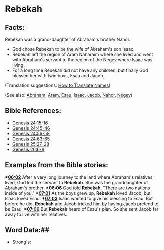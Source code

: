 # Rebekah #

## Facts: ##

Rebekah was a grand-daughter of Abraham's brother Nahor.

 * God chose Rebekah to be the wife of Abraham's son Isaac. 
 * Rebekah left the region of Aram Naharaim where she lived and went with Abraham's servant to the region of the Negev where Isaac was living.
 * For a long time Rebekah did not have any children, but finally God blessed her with twin boys, Esau and Jacob.

(Translation suggestions: [How to Translate Names](rc://en/ta/man/translate/translate-names))

(See also: [Abraham](../other/abraham.md), [Aram](../other/aram.md), [Esau](../other/esau.md), [Isaac](../other/isaac.md), [Jacob](../other/jacob.md), [Nahor](../other/nahor.md), [Negev](../other/negev.md))

## Bible References: ##

* [Genesis 24:15-16](rc://en/tn/help/gen/24/15)
* [Genesis 24:45-46](rc://en/tn/help/gen/24/45)
* [Genesis 24:56-58](rc://en/tn/help/gen/24/56)
* [Genesis 24:63-65](rc://en/tn/help/gen/24/63)
* [Genesis 25:27-28](rc://en/tn/help/gen/25/27)
* [Genesis 26:6-8](rc://en/tn/help/gen/26/06)

## Examples from the Bible stories: ##

  __*[06:02](rc://en/tn/help/obs/06/02)__ After a very long journey to the land where Abraham's relatives lived, God led the servant to __Rebekah__. She was the granddaughter of Abraham's brother.
  __*[06:06](rc://en/tn/help/obs/06/06)__ God told __Rebekah__, "There are two nations inside of you."
  __*[07:01](rc://en/tn/help/obs/07/01)__ As the boys grew up, __Rebekah__ loved Jacob, but Isaac loved Esau.
  __*[07:03](rc://en/tn/help/obs/07/03)__ Isaac wanted to give his blessing to Esau. But before he did, __Rebekah__ and Jacob tricked him by having Jacob pretend to be Esau.
  __*[07:06](rc://en/tn/help/obs/07/06)__ But __Rebekah__ heard of Esau's plan. So she sent Jacob far away to live with her relatives.

## Word Data:##

* Strong's: 

